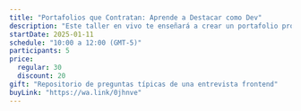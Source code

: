 ```yaml
---
title: "Portafolios que Contratan: Aprende a Destacar como Dev"
description: "Este taller en vivo te enseñará a crear un portafolio profesional que destaque tus habilidades y atraiga reclutadores y clientes."
startDate: 2025-01-11
schedule: "10:00 a 12:00 (GMT-5)"
participants: 5
price:
  regular: 30
  discount: 20
gift: "Repositorio de preguntas típicas de una entrevista frontend"
buyLink: "https://wa.link/0jhnve"
---
```


